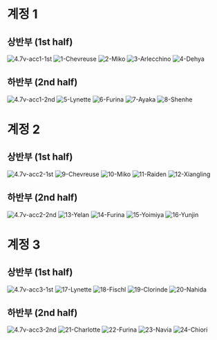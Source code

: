 # 계정 1
## 상반부 (1st half)
![4.7v-acc1-1st](./images/4.7v-acc1-1st.PNG)
![1-Chevreuse](./images/01-Chevreuse.png)
![2-Miko](./images/02-Miko.png)
![3-Arlecchino](./images/03-Arlecchino.png)
![4-Dehya](./images/04-Dehya.png)

</hr>

## 하반부 (2nd half)
![4.7v-acc1-2nd](./images/4.7v-acc1-2nd.PNG)
![5-Lynette](./images/05-Lynette.png)
![6-Furina](./images/06-Furina.png)
![7-Ayaka](./images/07-Ayaka.png)
![8-Shenhe](./images/08-Shenhe.png)

</hr>

# 계정 2
## 상반부 (1st half)
![4.7v-acc2-1st](./images/4.7v-acc2-1st.PNG)
![9-Chevreuse](./images/09-Chevreuse.png)
![10-Miko](./images/10-Miko.png)
![11-Raiden](./images/11-Raiden.png)
![12-Xiangling](./images/12-Xiangling.png)

</hr>

## 하반부 (2nd half)
![4.7v-acc2-2nd](./images/4.7v-acc2-2nd.PNG)
![13-Yelan](./images/13-Yelan.png)
![14-Furina](./images/14-Furina.png)
![15-Yoimiya](./images/15-Yoimiya.png)
![16-Yunjin](./images/16-Yunjin.png)

</hr>

# 계정 3
## 상반부 (1st half)
![4.7v-acc3-1st](./images/4.7v-acc3-1st.PNG)
![17-Lynette](./images/17-Lynette.png)
![18-Fischl](./images/18-Fischl.png)
![19-Clorinde](./images/19-Clorinde.png)
![20-Nahida](./images/20-Nahida.png)

</hr>

## 하반부 (2nd half)
![4.7v-acc3-2nd](./images/4.7v-acc3-2nd.PNG)
![21-Charlotte](./images/21-Charlotte.png)
![22-Furina](./images/22-Furina.png)
![23-Navia](./images/23-Navia.png)
![24-Chiori](./images/24-Chiori.png)

